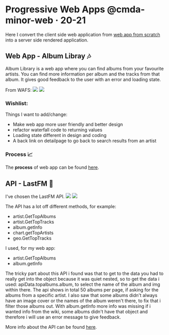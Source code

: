# Progressive Web Apps @cmda-minor-web · 20-21
Here I convert the client side web application from [web app from scratch](https://github.com/sanneduinkerx/web-app-from-scratch-2021) into a server side rendered application.

## Web App - Album Libray 🎶
Album Library is a web app where you can find albums from your favourite artists. You can find more information per album and the tracks from that album. It gives good feedback to the user with an error and loading state.

<!-- Try it [here](https://sanneduinkerx.github.io/web-app-from-scratch-2021/). -->

From WAFS:
![](https://user-images.githubusercontent.com/60745348/109557068-e3014280-7ad7-11eb-92cf-a8288a93ca1d.png)
![](https://user-images.githubusercontent.com/60745348/109557105-ed234100-7ad7-11eb-9f9e-483464c93914.png)

<!-- ### Web App Link 🔗
You can find the web app [here](https://sanneduinkerx.github.io/web-app-from-scratch-2021/).  -->

### Wishlist:
Things I want to add/change:
- Make web app more user friendly and better design
- refactor waterfall code to returning values
- Loading state different in design and coding
- A back link on detailpage to go back to search results from an artist

### Process 📈
The **process** of web app can be found [here](https://github.com/sanneduinkerx/progressive-web-apps-2021/wiki/Week-1---Server-Side-Rendering-%F0%9F%93%A1).

## API - LastFM 🎵
I've chosen the LastFM API. 
![](https://user-images.githubusercontent.com/60745348/107949699-f9ff4b00-6f95-11eb-9e98-a5ffa4456ba5.png)
![](https://user-images.githubusercontent.com/60745348/111075209-2b146200-84e7-11eb-904d-84078385e15d.png)

The API has a lot off different methods, for example:
- artist.GetTopAlbums
- artist.GetTopTracks
- album.getInfo
- chart.getTopArtists
- geo.GetTopTracks

I used, for my web app:
- artist.GetTopAlbums
- album.getInfo

The tricky part about this API i found was that to get to the data you had to really get into the object because it was quiet nested, so to get the data i used: apiData.topalbums.album, to select the name of the album and img within there. 
The api shows in total 50 albums per page, if asking for the albums from a specific artist.
I also saw that some albums didn't always have an image cover or the names of the album weren't there, to fix that i filter those albums out. With album.getInfo more info was missing if i wanted info from the wiki, some albums didn't have that object and therefore i will use an error message to give feedback.

More info about the API can be found [here](https://www.last.fm/api/intro). 

<!-- Document in your readme.md how you will get the server up and running; git clone && npm start -->

<!-- 
### Week 2 - Progressive Web App 🚀

Goals: Convert application to a Progressive Web App

[Exercises](https://github.com/cmda-minor-web/progressive-web-apps-2021/blob/master/course/week-2.md)  
[Progressive Web Apps - slides Declan Rek](https://github.com/cmda-minor-web/progressive-web-apps-1920/blob/master/course/cmd-2020-progressive-web-apps.pdf)


### Week 3 - Critical Rendering Path 📉 

Doel: Optimize the Critical Rendering Path   
[Exercises](https://github.com/cmda-minor-web/progressive-web-apps-2021/blob/master/course/week-3.md)  
[Critical Rendering Path - slides Declan Rek](https://github.com/cmda-minor-web/progressive-web-apps-1920/blob/master/course/cmd-2020-critical-rendering-path.pdf)
 -->

<!-- Add a link to your live demo in Github Pages 🌐-->

<!-- ☝️ replace this description with a description of your own work -->

<!-- Add a nice image here at the end of the week, showing off your shiny frontend 📸 -->

<!-- Maybe a table of contents here? 📚 -->

<!-- How about a section that describes how to install this project? 🤓 -->

<!-- ...but how does one use this project? What are its features 🤔 -->

<!-- What external data source is featured in your project and what are its properties 🌠 -->

<!-- Maybe a checklist of done stuff and stuff still on your wishlist? ✅ -->

<!-- How about a license here? 📜 (or is it a licence?) 🤷 -->
